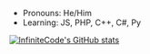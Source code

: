 - Pronouns: He/Him
- Learning: JS, PHP, C++, C#, Py


[![InfiniteCode's GitHub stats](https://github-readme-stats.vercel.app/api?username=InfiniteCod3)](https://github.com/anuraghazra/github-readme-stats)



